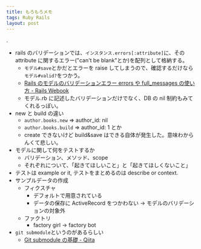 ```yaml
---
title: もろもろメモ
tags: Ruby Rails
layout: post
---
```


.

- rails のバリデーションでは、`インスタンス.errors[:attribute]`に、その attribute に関するエラー("can't be blank"とか)を配列として格納する。
  - `モデル#save`とかだとエラーを raise してしまうので、確認するだけなら`モデル#valid?`をつかう。
  - [Rails のモデルのバリデーションエラー errors や full_messages の使い方 \- Rails Webook](https://ruby-rails.hatenadiary.com/entry/20140810/1407623400)
  - モデル.rb に記述したバリデーションだけでなく、DB の nil 制約もみてくれるっぽい。
- new と build の違い
  - `author.books.new` => author_id: nil
  - `author.books.build` => author_id: 1 とか
  - create できないけど build&save はできる自体が発生した。意味わからんくて悲しい。
- モデルに関して何をテストするか
  - バリデーション、メソッド、scope
  - それぞれについて、「起きてほしいこと」と「起きてほしくないこと」
- テストは example or it, テストをまとめるのは describe or context.
- サンプルデータの作成
  - フィクスチャ
    - デフォルトで用意されている
    - データの保存に ActiveRecord をつかわない → モデルのバリデーションの対象外
  - ファクトリ
    - factory girl → factory bot
- `git submodule`というのがあるらしい
  - [Git submodule の基礎 \- Qiita](https://qiita.com/sotarok/items/0d525e568a6088f6f6bb)
